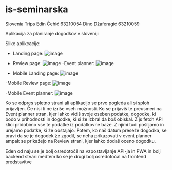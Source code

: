# is-seminarska
Slovenia Trips
Edin Ćehić 63210054
Dino Džaferagić 63210059

Aplikacija za planiranje dogodkov v sloveniji

Slike aplikcacije:
- Landing page:
![image](https://user-images.githubusercontent.com/13045328/211564206-5b431a3a-9f61-42b1-b56a-b1fbb45053f7.png)
- Review page:
![image](https://user-images.githubusercontent.com/13045328/211564620-8c8a4d1c-4aa3-4fd8-9942-b6e71582de51.png)
-Event planner:
![image](https://user-images.githubusercontent.com/13045328/211564720-a1a82e57-069b-4146-90b6-10c1c224c4a5.png)

- Mobile Landing page:
![image](https://user-images.githubusercontent.com/13045328/211565292-c5bda19d-c6cb-4c87-85b8-cb08a7544e1d.png)

-Mobile Review page:
![image](https://user-images.githubusercontent.com/13045328/211565240-455e22a4-5031-41ed-a928-4de5c7a50898.png)

-Mobile Event planner:
![image](https://user-images.githubusercontent.com/13045328/211565191-0f34ef37-dcb8-4145-aea4-12f1c274760a.png)


Ko se odpres spletno strani ali aplikacijo se prvo pogleda ali si sploh prijavljen. Če nisi ti ne izriše vseh možnosti. Ko se prijaviš te preusmeri na Event planner
stran, kjer lahko vidiš svoje oseben podatke, dogodke, ki bodo v prihodnosti in dogodke, ki si že izbral da boš obiskal. Z js fetch API klici pridobimo vse te podatke 
iz podatkovne baze. Z njimi tudi pošiljamo in urejamo podatke, ki že obstajajo. Potem, ko naš datum preseže dogodka, se pravi da se je dogodek že zgodil, se neha
prikazovati v event planner ampak se prikažejo na Review strani, kjer lahko dodaš oceno dogodku.

Eden od naju se je bolj osredotočil na vzpostavljanje API-ja in PWA in bolj backend stvari medtem ko se je drugi bolj osredotočal na frontend predstavitve


